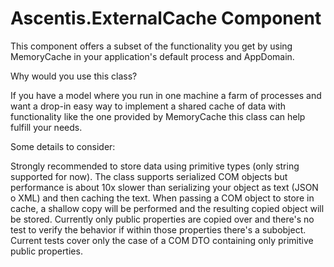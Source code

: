 # Ascentis.ExternalCache Component

This component offers a subset of the functionality you get by using MemoryCache in your application's default process and AppDomain.

Why would you use this class?

If you have a model where you run in one machine a farm of processes and want a drop-in easy way to implement a shared cache of data with functionality like the one provided by MemoryCache this class can help fulfill your needs.

Some details to consider:

Strongly recommended to store data using primitive types (only string supported for now).
The class supports serialized COM objects but performance is about 10x slower than serializing your object as text (JSON o XML) and then caching the text.
When passing a COM object to store in cache, a shallow copy will be performed and the resulting copied object will be stored. Currently only public properties are copied over and there's no test to verify the behavior if within those properties there's a subobject.
Current tests cover only the case of a COM DTO containing only primitive public properties.